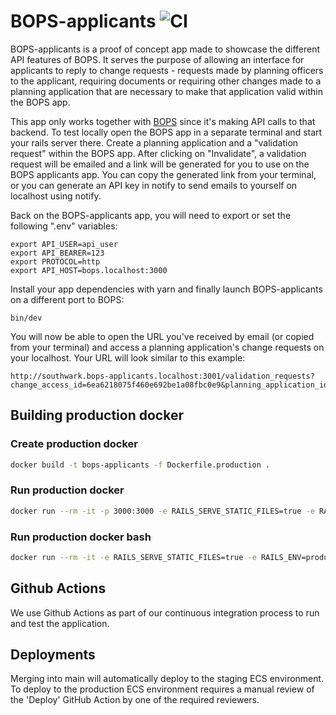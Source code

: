 # BOPS-applicants ![CI](https://github.com/unboxed/bops-applicants/workflows/CI/badge.svg)

BOPS-applicants is a proof of concept app made to showcase the different API features of BOPS. It serves the purpose of allowing an interface for applicants to reply to change requests - requests made by planning officers to the applicant, requiring documents or requiring other changes made to a planning application that are necessary to make that application valid within the BOPS app.

This app only works together with [BOPS](https://github.com/unboxed/bops) since it's making API calls to that backend. To test locally open the BOPS app in a separate terminal and start your rails server there. Create a planning application and a "validation request" within the BOPS app. After clicking on "Invalidate", a validation request will be emailed and a link will be generated for you to use on the BOPS applicants app. You can copy the generated link from your terminal, or you can generate an API key in notify to send emails to yourself on localhost using notify.

Back on the BOPS-applicants app, you will need to export or set the following ".env" variables:

```
export API_USER=api_user
export API_BEARER=123
export PROTOCOL=http
export API_HOST=bops.localhost:3000
```

Install your app dependencies with yarn and finally launch BOPS-applicants on a different port to BOPS:

```
bin/dev
```

You will now be able to open the URL you've received by email (or copied from your terminal) and access a planning application's change requests on your localhost. Your URL will look similar to this example:

```
http://southwark.bops-applicants.localhost:3001/validation_requests?change_access_id=6ea6218075f460e692be1a08fbc0e9&planning_application_id=18
```
## Building production docker

### Create production docker

```sh
docker build -t bops-applicants -f Dockerfile.production .
```

### Run production docker

```sh
docker run --rm -it -p 3000:3000 -e RAILS_SERVE_STATIC_FILES=true -e RAILS_ENV=production -e RAILS_LOG_TO_STDOUT=true -e SECRET_KEY_BASE=secret bops-applicants:latest bundle exec rails s
```

### Run production docker bash

```sh
docker run --rm -it -e RAILS_SERVE_STATIC_FILES=true -e RAILS_ENV=production -e RAILS_LOG_TO_STDOUT=true -e SECRET_KEY_BASE=secret bops-applicants:latest /bin/bash
```

## Github Actions

We use Github Actions as part of our continuous integration process to run and test the application.

## Deployments

Merging into main will automatically deploy to the staging ECS environment. To deploy to the production ECS environment requires a manual review of the 'Deploy' GitHub Action by one of the required reviewers.
